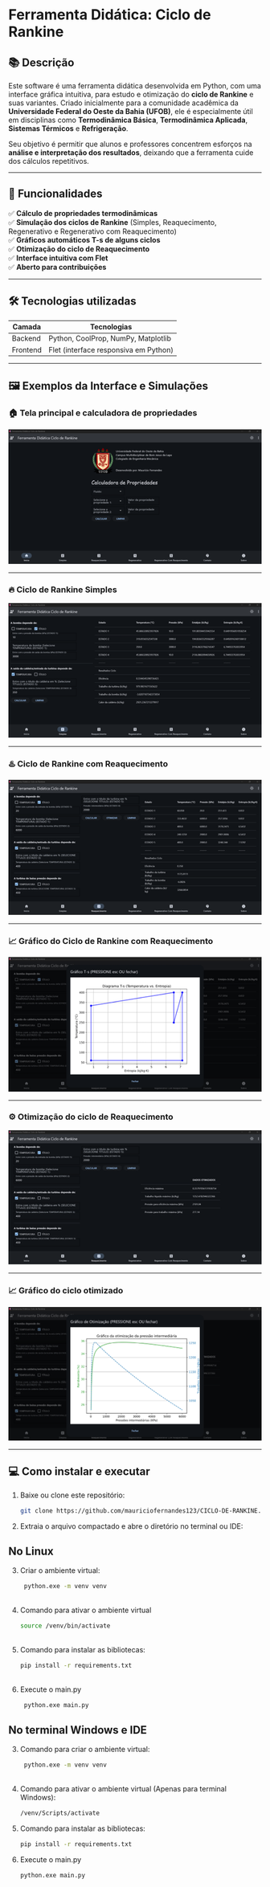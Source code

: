# Ferramenta Didática: Ciclo de Rankine

## 📚 Descrição

Este software é uma ferramenta didática desenvolvida em Python, com uma interface gráfica intuitiva, para estudo e otimização do **ciclo de Rankine** e suas variantes. Criado inicialmente para a comunidade acadêmica da **Universidade Federal do Oeste da Bahia (UFOB)**, ele é especialmente útil em disciplinas como **Termodinâmica Básica**, **Termodinâmica Aplicada**, **Sistemas Térmicos** e **Refrigeração**.

Seu objetivo é permitir que alunos e professores concentrem esforços na **análise e interpretação dos resultados**, deixando que a ferramenta cuide dos cálculos repetitivos.

---

## 🚀 Funcionalidades

✅ **Cálculo de propriedades termodinâmicas**  
✅ **Simulação dos ciclos de Rankine** (Simples, Reaquecimento, Regenerativo e Regenerativo com Reaquecimento)  
✅ **Gráficos automáticos T-s de alguns ciclos**  
✅ **Otimização do ciclo de Reaquecimento**  
✅ **Interface intuitiva com Flet**  
✅ **Aberto para contribuições**

---

## 🛠 Tecnologias utilizadas

| Camada   | Tecnologias                           |
|----------|--------------------------------------|
| Backend  | Python, CoolProp, NumPy, Matplotlib  |
| Frontend | Flet (interface responsiva em Python)|

---

## 🖼️ Exemplos da Interface e Simulações

### 🏠 Tela principal e calculadora de propriedades
![Home](figuras/janela.png)

---

### 🔥 Ciclo de Rankine Simples
![Ciclo Simples](figuras/simples.png)

---

### ♨️ Ciclo de Rankine com Reaquecimento
![Ciclo Reaquecimento](figuras/reaquecimento.png)

---

### 📈 Gráfico do Ciclo de Rankine com Reaquecimento
![Gráfico Ciclo Reaquecimento](figuras/reaquecimento1.png)

---
### ⚙️ Otimização do ciclo de Reaquecimento
![Otimização do Ciclo de Reaquecimento](figuras/otimizado.png)

---

### 📈 Gráfico do ciclo otimizado
![Gráfico T-s do Ciclo Otimizado](figuras/otimizado1.png)

---

## 💻 Como instalar e executar

1. Baixe ou clone este repositório:
   ```bash
   git clone https://github.com/mauriciofernandes123/CICLO-DE-RANKINE.git

2. Extraia o arquivo compactado e abre o diretório no terminal ou IDE:

## No Linux
   
3. Criar o ambiente virtual:
   ```bash
    python.exe -m venv venv
      
4. Comando para ativar o ambiente virtual
   ```bash
   source /venv/bin/activate
      
5. Comando para instalar as bibliotecas:
   ```bash
   pip install -r requirements.txt
        
6. Execute o main.py 
   ```bash
    python.exe main.py
   
## No terminal Windows e IDE
   
3. Comando para criar o ambiente virtual:
   ```bash
    python.exe -m venv venv
      
4. Comando para ativar o ambiente virtual (Apenas para terminal Windows):
   ```bash
   /venv/Scripts/activate
   
5. Comando para instalar as bibliotecas:
   ```bash
   pip install -r requirements.txt

6. Execute o main.py 
   ```bash
   python.exe main.py
